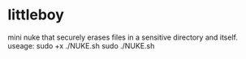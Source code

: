 # littleboy
mini nuke that securely erases files in a sensitive directory and itself.
useage:
sudo +x ./NUKE.sh
sudo ./NUKE.sh
